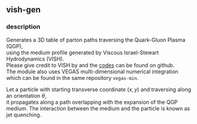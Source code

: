 ## vish-gen

### description

Generates a 3D table of parton paths traversing the Quark-Gluon Plasma (QGP),  
using the medium profile generated by Viscous Israel-Stewart Hydrodynamics (VISH).  
Please give credit to VISH by and the [codes](https://github.com/chunshen1987/VISHNew) can be found on github.  
The module also uses VEGAS multi-dimensional numerical integration which can be found in the same repository `vegas-min`.  

Let a particle with starting transverse coordinate $(x,y)$ and traversing along an orientation $\theta$,  
it propagates along a path overlapping with the expansion of the QGP medium.
The interaction between the medium and the particle is known as jet quenching.  

